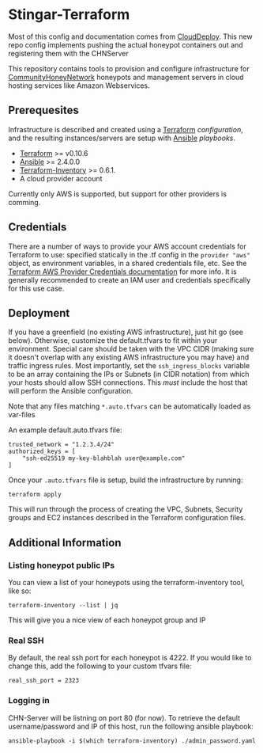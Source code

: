 Stingar-Terraform
=================

Most of this config and documentation comes from
[CloudDeploy](https://github.com/CommunityHoneyNetwork/cloud-deploy).  This new
repo config implements pushing the actual honeypot containers out and
registering them with the CHNServer

This repository contains tools to provision and configure infrastructure for
[CommunityHoneyNetwork](https://communityhoneynetwork.readthedocs.io/)
honeypots and management servers in cloud hosting services like Amazon
Webservices.

## Prerequesites

Infrastructure is described and created using a
[Terraform](https://www.terraform.io/) _configuration_, and the resulting
instances/servers are setup with [Ansible](https://www.ansible.com/)
_playbooks_.

  * [Terraform](https://www.terraform.io/) >= v0.10.6
  * [Ansible](https://www.ansible.com/) >= 2.4.0.0
  * [Terraform-Inventory](https://github.com/adammck/terraform-inventory) >= 0.6.1.
  * A cloud provider account

Currently only AWS is supported, but support for other providers is comming.

## Credentials

There are a number of ways to provide your AWS account credentials for
Terraform to use: specified statically in the .tf config in the `provider
"aws"` object, as environment variables, in a shared credentials file, etc.
See the [Terraform AWS Provider Credentials
documentation](https://www.terraform.io/docs/providers/aws/) for more info. It
is generally recommended to create an IAM user and credentials specifically for
this use case.

## Deployment

If you have a greenfield (no existing AWS infrastructure), just hit go (see
below). Otherwise, customize the default.tfvars to fit within your environment.
Special care should be taken with the VPC CIDR (making sure it doesn't overlap
with any existing AWS infrastructure you may have) and traffic ingress rules.
Most importantly, set the `ssh_ingress_blocks` variable to be an array
containing the IPs or Subnets (in CIDR notation) from which your hosts should
allow SSH connections.  This *must* include the host that will perform the
Ansible configuration.

Note that any files matching `*.auto.tfvars` can be automatically loaded as
var-files

An example default.auto.tfvars file:

```
trusted_network = "1.2.3.4/24"
authorized_keys = [
    "ssh-ed25519 my-key-blahblah user@example.com"
]
```

Once your `.auto.tfvars` file is setup, build the infrastructure by running:

    terraform apply

This will run through the process of creating the VPC, Subnets, Security groups
and EC2 instances described in the Terraform configuration files.

## Additional Information

### Listing honeypot public IPs

You can view a list of your honeypots using the terraform-inventory tool, like
so:

```
terraform-inventory --list | jq
```

This will give you a nice view of each honeypot group and IP

### Real SSH

By default, the real ssh port for each honeypot is 4222.  If you would like to
change this, add the following to your custom tfvars file:

```
real_ssh_port = 2323
```

### Logging in

CHN-Server will be listning on port 80 (for now).  To retrieve the default
username/password and IP of this host, run the following ansible playbook:

```
ansible-playbook -i $(which terraform-inventory) ./admin_password.yaml
```
